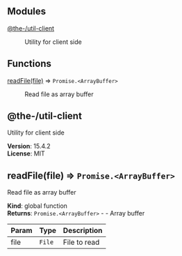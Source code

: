 <!--- Code generated by @the-/script-doc. DO NOT EDIT. -->

## Modules

<dl>
<dt><a href="#module_@the-/util-client">@the-/util-client</a></dt>
<dd><p>Utility for client side</p>
</dd>
</dl>

## Functions

<dl>
<dt><a href="#readFile">readFile(file)</a> ⇒ <code>Promise.&lt;ArrayBuffer&gt;</code></dt>
<dd><p>Read file as array buffer</p>
</dd>
</dl>

<a name="module_@the-/util-client"></a>

## @the-/util-client
Utility for client side

**Version**: 15.4.2  
**License**: MIT  
<a name="readFile"></a>

## readFile(file) ⇒ <code>Promise.&lt;ArrayBuffer&gt;</code>
Read file as array buffer

**Kind**: global function  
**Returns**: <code>Promise.&lt;ArrayBuffer&gt;</code> - - Array buffer  

| Param | Type | Description |
| --- | --- | --- |
| file | <code>File</code> | File to read |

